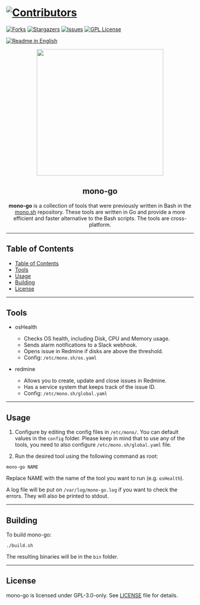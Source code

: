 # [![Contributors][contributors-shield]][contributors-url]
[![Forks][forks-shield]][forks-url]
[![Stargazers][stars-shield]][stars-url]
[![Issues][issues-shield]][issues-url]
[![GPL License][license-shield]][license-url]

[![Readme in English](https://img.shields.io/badge/Readme-English-blue)](README.md)

<div align="center"> 
<a href="https://mono.net.tr/">
  <img src="https://monobilisim.com.tr/images/mono-bilisim.svg" width="340"/>
</a>

<h2 align="center">mono-go</h2>
<b>mono-go</b> is a collection of tools that were previously written in Bash in the <a href="https://github.com/monobilisim/mono.sh">mono.sh</a> repository. These tools are written in Go and provide a more efficient and faster alternative to the Bash scripts. The tools are cross-platform.
</div>

---

## Table of Contents

- [Table of Contents](#table-of-contents)
- [Tools](#tools)
- [Usage](#usage)
- [Building](#building)
- [License](#license)

---

## Tools

- osHealth
  - Checks OS health, including Disk, CPU and Memory usage.
  - Sends alarm notifications to a Slack webhook.
  - Opens issue in Redmine if disks are above the threshold.
  - Config: `/etc/mono.sh/os.yaml`

- redmine
  - Allows you to create, update and close issues in Redmine.
  - Has a service system that keeps track of the issue ID.
  - Config: `/etc/mono.sh/global.yaml`
---

## Usage

1. Configure by editing the config files in `/etc/mono/`. You can default values in the `config` folder. Please keep in mind that to use any of the tools, you need to also configure `/etc/mono.sh/global.yaml` file.

2. Run the desired tool using the following command as root:

```
mono-go NAME
```

Replace NAME with the name of the tool you want to run (e.g. `osHealth`).

A log file will be put on `/var/log/mono-go.log` if you want to check the errors. They will also be printed to stdout.

---


## Building

To build mono-go:

```
./build.sh
```

The resulting binaries will be in the `bin` folder.

---

## License

mono-go is licensed under GPL-3.0-only. See [LICENSE](LICENSE) file for details.

[contributors-shield]: https://img.shields.io/github/contributors/monobilisim/mono-go.svg?style=for-the-badge
[contributors-url]: https://github.com/monobilisim/mono-go/graphs/contributors
[forks-shield]: https://img.shields.io/github/forks/monobilisim/mono-go.svg?style=for-the-badge
[forks-url]: https://github.com/monobilisim/mono-go/network/members
[stars-shield]: https://img.shields.io/github/stars/monobilisim/mono-go.svg?style=for-the-badge
[stars-url]: https://github.com/monobilisim/mono-go/stargazers
[issues-shield]: https://img.shields.io/github/issues/monobilisim/mono-go.svg?style=for-the-badge
[issues-url]: https://github.com/monobilisim/mono-go/issues
[license-shield]: https://img.shields.io/github/license/monobilisim/mono-go.svg?style=for-the-badge
[license-url]: https://github.com/monobilisim/mono-go/blob/master/LICENSE
